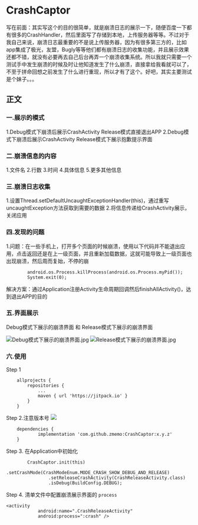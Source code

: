 # CrashCaptor
写在前面：其实写这个的目的很简单，就是崩溃日志的展示一下，随便百度一下都有很多的CrashHandler，然后里面写了存储到本地，上传服务器等等。不过对于我自己来说，崩溃日志最重要的不是说上传服务器，因为有很多第三方的，比如app集成了极光，友盟，Bugly等等他们都有崩溃日志的收集功能，并且展示效果还都不错，就没有必要再去自己后台再弄一个崩溃收集系统。所以我就只需要一个测试手中发生崩溃的时候及时让他知道发生了什么崩溃，直接拿给我看就可以了，不至于拼命回想之前发生了什么进行重现，所以才有了这个。好吧，其实主要测试是个妹子。。。

## 正文  
### 一.展示的模式
1.Debug模式下崩溃后展示CrashActivity  Release模式直接退出APP
2.Debug模式下崩溃后展示CrashActivity Release模式下展示抱歉提示界面

### 二.崩溃信息的内容
1.文件名 
2.行数
3.时间
4.具体信息
5.更多其他信息

### 三.崩溃日志收集
1.设置Thread.setDefaultUncaughtExceptionHandler(this)，通过重写uncaughtException方法获取到需要的数据
2.将信息传递给CrashActivity展示，关闭应用

### 四.发现的问题
1.问题：在一些手机上，打开多个页面的时候崩溃，使用以下代码并不能退出应用，点击返回还是在上一级页面，并且重新加载数据，这就可能导致上一级页面也出现崩溃，然后周而复始，不停的崩
```
        android.os.Process.killProcess(android.os.Process.myPid());
        System.exit(0);
```
解决方案：通过Application注册Activity生命周期回调然后finishAllActivity()，达到退出APP的目的

### 五.界面展示
Debug模式下展示的崩溃界面 和 Release模式下展示的崩溃界面

![Debug模式下展示的崩溃界面.jpg](https://github.com/zmemo/CrashHunter/blob/master/screenshot/CrashActivity.jpg)    ![Release模式下展示的崩溃界面.jpg](https://github.com/zmemo/CrashHunter/blob/master/screenshot/ReleaseCrashActivity.jpg)

### 六.使用
Step 1
```
	allprojects {
		repositories {
			...
			maven { url 'https://jitpack.io' }
		}
	}
```
Step 2.注意版本号
[![](https://jitpack.io/v/zmemo/CrashCaptor.svg)](https://jitpack.io/#zmemo/CrashCaptor)
```
	dependencies {
	        implementation 'com.github.zmemo:CrashCaptor:x.y.z'
	}
````
Step 3. 在Application中初始化
```
        CrashCaptor.init(this)
                .setCrashMode(CrashModeEnum.MODE_CRASH_SHOW_DEBUG_AND_RELEASE)
                .setReleaseCrashActivity(CrashReleaseActivity.class)
                .isDebug(BuildConfig.DEBUG);
```
Step 4. 清单文件中配置崩溃展示界面的 `process`
```
<activity
            android:name=".CrashReleaseActivity"
            android:process=":crash" />
```
